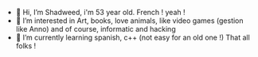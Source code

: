 - 👋 Hi, I’m Shadweed, i'm 53 year old. French ! yeah !
- 👀 I’m interested in Art, books, love animals, like video games (gestion like Anno) and of course, informatic and hacking 
- 🌱 I’m currently learning spanish, c++ (not easy for an old one !)
That all folks !

